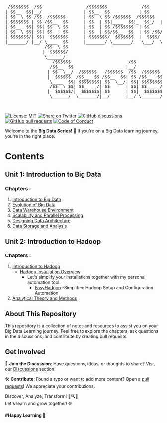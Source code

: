 <pre>


 /$$$$$$$  /$$                 /$$$$$$$             /$$                   
| $$__  $$|__/                | $$__  $$           | $$                   
| $$  \ $$ /$$  /$$$$$$       | $$  \ $$ /$$$$$$  /$$$$$$   /$$$$$$       
| $$$$$$$ | $$ /$$__  $$      | $$  | $$|____  $$|_  $$_/  |____  $$      
| $$__  $$| $$| $$  \ $$      | $$  | $$ /$$$$$$$  | $$     /$$$$$$$      
| $$  \ $$| $$| $$  | $$      | $$  | $$/$$__  $$  | $$ /$$/$$__  $$      
| $$$$$$$/| $$|  $$$$$$$      | $$$$$$$/  $$$$$$$  |  $$$$/  $$$$$$$      
|_______/ |__/ \____  $$      |_______/ \_______/   \___/  \_______/      
               /$$  \ $$                                                  
              |  $$$$$$/                                                  
               \______/                                                   
                  /$$$$$$                      /$$                        
                 /$$__  $$                    |__/                        
                | $$  \__/  /$$$$$$   /$$$$$$  /$$  /$$$$$$   /$$$$$$$    
                |  $$$$$$  /$$__  $$ /$$__  $$| $$ /$$__  $$ /$$_____/    
                 \____  $$| $$$$$$$$| $$  \__/| $$| $$$$$$$$|  $$$$$$     
                 /$$  \ $$| $$_____/| $$      | $$| $$_____/ \____  $$    
                |  $$$$$$/|  $$$$$$$| $$      | $$|  $$$$$$$ /$$$$$$$/    
                 \______/  \_______/|__/      |__/ \_______/|_______/     
                                                                          
                                                                                                                                                                                                                                                                                                                       
</pre>
 [![License: MIT](https://img.shields.io/badge/License-MIT-yellow.svg)](LICENSE)
[![Share on Twitter](https://img.shields.io/badge/-Share%20on%20Twitter-blue?logo=twitter&style=flat-square)](https://twitter.com/intent/tweet?text=https%3A%2F%2Fgithub.com%2Fwhoami-anoint%2FBig-Data-Series)
[![GitHub discussions](https://img.shields.io/github/discussions/whoami-anoint/Big-Data-Series)](https://github.com/whoami-anoint/Big-Data-Series/discussions)
[![GitHub pull requests](https://img.shields.io/github/issues-pr/whoami-anoint/Big-Data-Series)](https://github.com/whoami-anoint/Big-Data-Series/pulls)
[![Code of Conduct](https://img.shields.io/badge/Code%20of%20Conduct-Contributor%20Covenant-blue.svg)](CODE_OF_CONDUCT.md)


Welcome to the **Big Data Series!** 🚀 If you're on a Big Data learning journey, you're in the right place.
# Contents
## Unit 1: Introduction to Big Data
 ### Chapters :
1. [Introduction to Big Data](/Unit%201/1_intro_BD.md)
2. [Evolution of Big Data](/Unit%201/2_Evolution.md)
3. [Data Warehouse Environment](/Unit%201/3_wirehouse.md)
4. [Scalability and Parallel Processing](/Unit%201/4_Scalability_and_Parallel_Processing.md)
5. [Designing Data Architecture](/Unit%201/5_DA.md)
6. [Data Storage and Analysis](/Unit%201/6_BD_Analytics.md)

## Unit 2: Introduction to Hadoop 
### Chapters :
1. [Introduction to Hadoop](/Unit%202/1_intro_hadoop.md)
   - [Hadoop Installation Overview](/Unit%202/1.1_Hadoop_installation.md)
      - Let's simplify your installations together with my personal automation tool:
         - [EasyHadoop](https://github.com/whoami-anoint/EasyHadoop) -Simplified Hadoop Setup and Configuration Automation 
2. [Analytical Theory and Methods](/Unit%202/2_Analytical_Theory_and_Methods.md)

## About This Repository

This repository is a collection of notes and resources to assist you on your Big Data Learning journey. Feel free to explore the chapters, ask questions in the discussions, and contribute by creating [pull requests](https://github.com/whoami-anoint/BIg-Data-Series/pulls).

## Get Involved

📣 **Join the Discussion**: Have questions, ideas, or thoughts to share? Visit our [Discussions](https://github.com/whoami-anoint/Big-Data-Series/discussions) section.

🛠️ **Contribute**: Found a typo or want to add more content? Open a [pull requests](https://github.com/whoami-anoint/Big-Data-Series/pulls)! We appreciate your contributions.

Discover, Analyze, Transform! 🌟🔍🚀 \
Let's learn and grow together! 🌐
#### #Happy Learning 🤎


